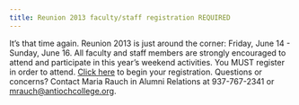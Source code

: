 ```yaml
---
title: Reunion 2013 faculty/staff registration REQUIRED
---
```

It&rsquo;s that time again. Reunion 2013 is just around the corner:
Friday, June 14 - Sunday, June 16. All faculty and staff members are
strongly encouraged to attend and participate in this year&rsquo;s weekend activities. You MUST register in order to attend. [Click here](http://alumni.antiochcollege.org/reunion/staff-faculty) to begin your registration.  Questions or concerns? Contact Maria Rauch in Alumni Relations at 937-767-2341 or [mrauch@antiochcollege.org](mrauch@antiochcollege.org).
